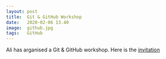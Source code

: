 ```yaml
---
layout: post
title:  Git & GitHub Workshop
date:   2020-02-06 13.40
image:  github.jpg
tags:   GitHub
---
```

Ali has arganised a Git & GitHub workshop. Here is the [invitation](https://www.meetup.com/Nelson-HTML5-CSS-JSMeetup-Group/events/268314457/)
